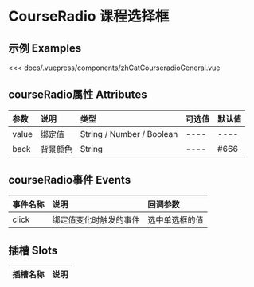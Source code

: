 
# CourseRadio 课程选择框

## 示例 Examples

<zh-cat-courseradio-general></zh-cat-courseradio-general>
<code-show>
<<< docs/.vuepress/components/zhCatCourseradioGeneral.vue 
</code-show>

## courseRadio属性 Attributes

| 参数  | 说明  | 类型   | 可选值           | 默认值 |
|:------|:-------------|:-------|:------------------|:--------|
| value | 绑定值 | String / Number / Boolean | ---- | ---- |
| back | 背景颜色 | String | ---- | #666 |
## courseRadio事件 Events

| 事件名称  | 说明    | 回调参数 |
|:------|:---------------|:--------|
| click | 绑定值变化时触发的事件 | 选中单选框的值 |

## 插槽 Slots

| 插槽名称  | 说明 |
|:------|:---------------|
